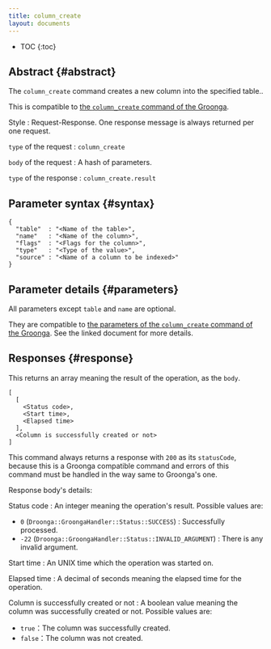 ```yaml
---
title: column_create
layout: documents
---
```


* TOC
{:toc}

## Abstract {#abstract}

The `column_create` command creates a new column into the specified table..

This is compatible to [the `column_create` command of the Groonga](http://groonga.org/docs/reference/commands/column_create.html).

Style
: Request-Response. One response message is always returned per one request.

`type` of the request
: `column_create`

`body` of the request
: A hash of parameters.

`type` of the response
: `column_create.result`

## Parameter syntax {#syntax}

    {
      "table"  : "<Name of the table>",
      "name"   : "<Name of the column>",
      "flags"  : "<Flags for the column>",
      "type"   : "<Type of the value>",
      "source" : "<Name of a column to be indexed>"
    }

## Parameter details {#parameters}

All parameters except `table` and `name` are optional.

They are compatible to [the parameters of the `column_create` command of the Groonga](http://groonga.org/docs/reference/commands/column_create.html#parameters). See the linked document for more details.

## Responses {#response}

This returns an array meaning the result of the operation, as the `body`.

    [
      [
        <Status code>,
        <Start time>,
        <Elapsed time>
      ],
      <Column is successfully created or not>
    ]

This command always returns a response with `200` as its `statusCode`, because this is a Groonga compatible command and errors of this command must be handled in the way same to Groonga's one.

Response body's details:

Status code
: An integer meaning the operation's result. Possible values are:
  
   * `0` (`Droonga::GroongaHandler::Status::SUCCESS`) : Successfully processed.
   * `-22` (`Droonga::GroongaHandler::Status::INVALID_ARGUMENT`) : There is any invalid argument.

Start time
: An UNIX time which the operation was started on.

Elapsed time
: A decimal of seconds meaning the elapsed time for the operation.

Column is successfully created or not
: A boolean value meaning the column was successfully created or not. Possible values are:
  
   * `true`：The column was successfully created.
   * `false`：The column was not created.
